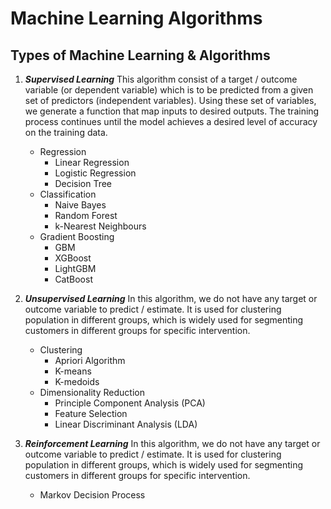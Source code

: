 # Machine Learning Algorithms

## Types of Machine Learning & Algorithms
1. ***Supervised Learning***
This algorithm consist of a target / outcome variable (or dependent variable) which is to be predicted from a given set of predictors (independent variables). Using these set of variables, we generate a function that map inputs to desired outputs. The training process continues until the model achieves a desired level of accuracy on the training data.
    - Regression
        - Linear Regression
        - Logistic Regression
        - Decision Tree
    - Classification
        - Naive Bayes
        - Random Forest
        - k-Nearest Neighbours
    - Gradient Boosting
        - GBM
        - XGBoost
        - LightGBM
        - CatBoost

2. ***Unsupervised Learning***
In this algorithm, we do not have any target or outcome variable to predict / estimate. It is used for clustering population in different groups, which is widely used for segmenting customers in different groups for specific intervention.
    - Clustering
        - Apriori Algorithm
        - K-means
        - K-medoids
    - Dimensionality Reduction
        - Principle Component Analysis (PCA)
        - Feature Selection
        - Linear Discriminant Analysis (LDA) 

3. ***Reinforcement Learning***
In this algorithm, we do not have any target or outcome variable to predict / estimate. It is used for clustering population in different groups, which is widely used for segmenting customers in different groups for specific intervention.
    - Markov Decision Process


